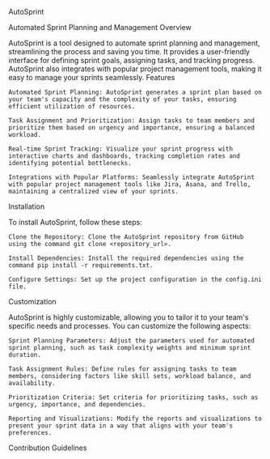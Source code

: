 AutoSprint

Automated Sprint Planning and Management
Overview

AutoSprint is a tool designed to automate sprint planning and management, streamlining the process and saving you time. It provides a user-friendly interface for defining sprint goals, assigning tasks, and tracking progress. AutoSprint also integrates with popular project management tools, making it easy to manage your sprints seamlessly.
Features

    Automated Sprint Planning: AutoSprint generates a sprint plan based on your team's capacity and the complexity of your tasks, ensuring efficient utilization of resources.

    Task Assignment and Prioritization: Assign tasks to team members and prioritize them based on urgency and importance, ensuring a balanced workload.

    Real-time Sprint Tracking: Visualize your sprint progress with interactive charts and dashboards, tracking completion rates and identifying potential bottlenecks.

    Integrations with Popular Platforms: Seamlessly integrate AutoSprint with popular project management tools like Jira, Asana, and Trello, maintaining a centralized view of your sprints.

Installation

To install AutoSprint, follow these steps:

    Clone the Repository: Clone the AutoSprint repository from GitHub using the command git clone <repository_url>.

    Install Dependencies: Install the required dependencies using the command pip install -r requirements.txt.

    Configure Settings: Set up the project configuration in the config.ini file.

Customization

AutoSprint is highly customizable, allowing you to tailor it to your team's specific needs and processes. You can customize the following aspects:

    Sprint Planning Parameters: Adjust the parameters used for automated sprint planning, such as task complexity weights and minimum sprint duration.

    Task Assignment Rules: Define rules for assigning tasks to team members, considering factors like skill sets, workload balance, and availability.

    Prioritization Criteria: Set criteria for prioritizing tasks, such as urgency, importance, and dependencies.

    Reporting and Visualizations: Modify the reports and visualizations to present your sprint data in a way that aligns with your team's preferences.

Contribution Guidelines
